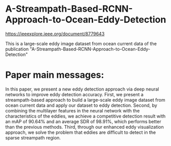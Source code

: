 # A-Streampath-Based-RCNN-Approach-to-Ocean-Eddy-Detection

https://ieeexplore.ieee.org/document/8779643

This is a large-scale eddy image dataset from ocean current data of the publication "A-Streampath-Based-RCNN-Approach-to-Ocean-Eddy-Detection"

# Paper main messages:
In this paper, we present a new eddy detection approach via deep neural networks to improve eddy detection accuracy. First, we present a streampath-based approach to build a large-scale eddy image dataset from ocean current data and apply our dataset to eddy detection. Second, by combining the multilayer features in the neural network with the characteristics of the eddies, we achieve a competitive detection result with an mAP of 90.64% and an average SDR of 98.91%, which performs better than the previous methods. Third, through our enhanced eddy visualization approach, we solve the problem that eddies are difficult to detect in the sparse streampath region.
